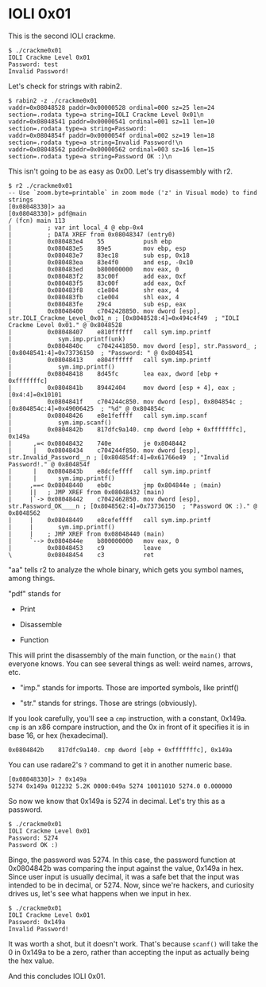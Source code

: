 IOLI 0x01
=========

This is the second IOLI crackme.

```
$ ./crackme0x01
IOLI Crackme Level 0x01
Password: test
Invalid Password!
```

Let's check for strings with rabin2.

```
$ rabin2 -z ./crackme0x01
vaddr=0x08048528 paddr=0x00000528 ordinal=000 sz=25 len=24 section=.rodata type=a string=IOLI Crackme Level 0x01\n
vaddr=0x08048541 paddr=0x00000541 ordinal=001 sz=11 len=10 section=.rodata type=a string=Password:
vaddr=0x0804854f paddr=0x0000054f ordinal=002 sz=19 len=18 section=.rodata type=a string=Invalid Password!\n
vaddr=0x08048562 paddr=0x00000562 ordinal=003 sz=16 len=15 section=.rodata type=a string=Password OK :)\n
```

This isn't going to be as easy as 0x00. Let's try disassembly with r2.

```
$ r2 ./crackme0x01 
-- Use `zoom.byte=printable` in zoom mode ('z' in Visual mode) to find strings
[0x08048330]> aa
[0x08048330]> pdf@main
/ (fcn) main 113
|          ; var int local_4 @ ebp-0x4
|          ; DATA XREF from 0x08048347 (entry0)
|          0x080483e4    55           push ebp
|          0x080483e5    89e5         mov ebp, esp
|          0x080483e7    83ec18       sub esp, 0x18
|          0x080483ea    83e4f0       and esp, -0x10
|          0x080483ed    b800000000   mov eax, 0
|          0x080483f2    83c00f       add eax, 0xf
|          0x080483f5    83c00f       add eax, 0xf
|          0x080483f8    c1e804       shr eax, 4
|          0x080483fb    c1e004       shl eax, 4
|          0x080483fe    29c4         sub esp, eax
|          0x08048400    c7042428850. mov dword [esp], str.IOLI_Crackme_Level_0x01_n ; [0x8048528:4]=0x494c4f49  ; "IOLI Crackme Level 0x01." @ 0x8048528
|          0x08048407    e810ffffff   call sym.imp.printf
|             sym.imp.printf(unk)
|          0x0804840c    c7042441850. mov dword [esp], str.Password_ ; [0x8048541:4]=0x73736150  ; "Password: " @ 0x8048541
|          0x08048413    e804ffffff   call sym.imp.printf
|             sym.imp.printf()
|          0x08048418    8d45fc       lea eax, dword [ebp + 0xfffffffc]
|          0x0804841b    89442404     mov dword [esp + 4], eax ; [0x4:4]=0x10101
|          0x0804841f    c704244c850. mov dword [esp], 0x804854c ; [0x804854c:4]=0x49006425  ; "%d" @ 0x804854c
|          0x08048426    e8e1feffff   call sym.imp.scanf
|             sym.imp.scanf()
|          0x0804842b    817dfc9a140. cmp dword [ebp + 0xfffffffc], 0x149a
|      ,=< 0x08048432    740e         je 0x8048442
|      |   0x08048434    c704244f850. mov dword [esp], str.Invalid_Password__n ; [0x804854f:4]=0x61766e49  ; "Invalid Password!." @ 0x804854f
|      |   0x0804843b    e8dcfeffff   call sym.imp.printf
|      |      sym.imp.printf()
|     ,==< 0x08048440    eb0c         jmp 0x804844e ; (main)
|     ||   ; JMP XREF from 0x08048432 (main)
|     |`-> 0x08048442    c7042462850. mov dword [esp], str.Password_OK____n ; [0x8048562:4]=0x73736150  ; "Password OK :)." @ 0x8048562
|     |    0x08048449    e8cefeffff   call sym.imp.printf
|     |       sym.imp.printf()
|     |    ; JMP XREF from 0x08048440 (main)
|     `--> 0x0804844e    b800000000   mov eax, 0
|          0x08048453    c9           leave
\          0x08048454    c3           ret

```

"aa" tells r2 to analyze the whole binary, which gets you symbol names, among things.

"pdf" stands for

*	Print

*	Disassemble

*	Function

This will print the disassembly of the main function, or the `main()` that everyone knows. You can see several things as well: weird names, arrows, etc.

*	"imp." stands for imports. Those are imported symbols, like printf()

*	"str." stands for strings. Those are strings (obviously).

If you look carefully, you'll see a `cmp` instruction, with a constant, 0x149a. `cmp` is an x86 compare instruction, and the 0x in front of it specifies it is in base 16, or hex (hexadecimal).

```
0x0804842b    817dfc9a140. cmp dword [ebp + 0xfffffffc], 0x149a
```

You can use radare2's `?` command to get it in another numeric base.

```
[0x08048330]> ? 0x149a
5274 0x149a 012232 5.2K 0000:049a 5274 10011010 5274.0 0.000000
```

So now we know that 0x149a is 5274 in decimal. Let's try this as a password.

```
$ ./crackme0x01
IOLI Crackme Level 0x01
Password: 5274
Password OK :)
```

Bingo, the password was 5274. In this case, the password function at 0x0804842b was comparing the input against the value, 0x149a in hex. Since user input is usually decimal, it was a safe bet that the input was intended to be in decimal, or 5274. Now, since we're hackers, and curiosity drives us, let's see what happens when we input in hex.

```
$ ./crackme0x01
IOLI Crackme Level 0x01
Password: 0x149a
Invalid Password!
```

It was worth a shot, but it doesn't work. That's because `scanf()` will take the 0 in 0x149a to be a zero, rather than accepting the input as actually being the hex value.

And this concludes IOLI 0x01.
